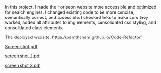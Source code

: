 In this project, I made the Horiseon website more accessible and optimized for search engines. I changed existing code to be more concise, semantically correct, and accessible. I checked links to make sure they worked, added alt attributes to img elements, consolidated css styling, and consolidated class elements. 

The deployed website: 
https://pamtheham.github.io/Code-Refactor/ 

[Screen shot.pdf](https://github.com/PamtheHam/-01-HTML-CSS-and-Git-Code-Refactor/files/6611927/Screen.shot.pdf)

[screen shot 2.pdf](https://github.com/PamtheHam/-01-HTML-CSS-and-Git-Code-Refactor/files/6611925/screen.shot.2.pdf)

[screen shot 3.pdf](https://github.com/PamtheHam/-01-HTML-CSS-and-Git-Code-Refactor/files/6611906/screen.shot.3.pdf)







